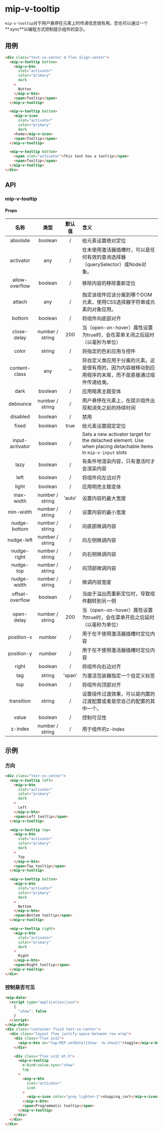 # mip-v-tooltip

`mip-v-tooltip`对于用户悬停在元素上时传递信息很有用。您也可以通过一个**.sync**以编程方式控制提示组件的显示。

## 用例

```html
<div class="text-xs-center d-flex align-center">
  <mip-v-tooltip bottom>
    <mip-v-btn
      slot="activator"
      color="primary"
      dark
    >
      Button
    </mip-v-btn>
    <span>Tooltip</span>
  </mip-v-tooltip>

  <mip-v-tooltip bottom>
    <mip-v-icon
      slot="activator"
      color="primary"
      dark
    >home</mip-v-icon>
    <span>Tooltip</span>
  </mip-v-tooltip>

  <mip-v-tooltip bottom>
    <span slot="activator">This text has a tooltip</span>
    <span>Tooltip</span>
  </mip-v-tooltip>
</div>
```

## API

### mip-v-tooltip

#### Props

名称|类型|默认值|含义
:--:|:--:|:--:|:---
absolute|boolean|/|给元素设置绝对定位
activator|any|/|在未使用激活器插槽时，可以是任何有效的查询选择器（querySelector）或Node对象。
allow-overflow|boolean|/|移除内容的移除重新定位
attach|any|/|指定该组件应该分离到哪个DOM元素，使用CSS选择器字符串或元素的对象应用。
bottom|boolean|/|将组件向底部对齐
close-delay|number / string|200|当（open-on-hover）属性设置为true时，会在菜单关闭之后延时（以毫秒为单位）
color|string|/|将指定的色彩应用与控件
content-class|any|''|将自定义类应用于分离的元素。这是很有用的，因为内容被移动到应用程序的末尾，而不是直接通过组件传递给类。
dark|boolean|/|应用暗黑主题变体
debounce|number / string|/|用户悬停在元素上，在提示组件出现和消失之前的持续时间
disabled|boolean|/|禁用
fixed|boolean|true|给元素设置固定定位
input-activator|boolean|/|Sets a new activator target for the detached element. Use when placing detachable items in `mip-v-input` slots
lazy|boolean|/|有条件地渲染内容，只有激活时才会渲染内容
left|boolean|/|将组件向左边对齐
light|boolean|/|应用明亮主题变体
max-width|number / string|'auto'|设置内容的最大宽度
min-width|number / string|/|设置内容的最小宽度
nudge-bottom|number / string|/|向底部微调内容
nudge-left|number / string|/|向左侧微调内容
nudge-right|number / string|/|向右侧微调内容
nudge-top|number / string|/|向顶部微调内容
nudge-width|number / string|/|微调内容宽度
offset-overflow|boolean|/|当由于溢出而重新定位时，导致组件翻转到另一侧
open-delay|number / string|200|当（open-on-hover）属性设置为true时，会在菜单开启之后延时（以毫秒为单位）
position-x|number|/|用于在不使用激活器插槽时定位内容
position-y|number|/|用于在不使用激活器插槽时定位内容
right|boolean|/|将组件向右边对齐
tag|string|'span'|为激活包装器指定一个自定义标签
top|boolean|/|将组件向顶部对齐
transition|string|/|设置组件过渡效果，可以是内置的过渡配置或者是您自己的配置的其中一个。
value|boolean|/|控制可见性
z-index|number / string|/|用于组件的z-index

## 示例

### 方向

```html
<div class="text-xs-center">
  <mip-v-tooltip left>
    <mip-v-btn
      slot="activator"
      color="primary"
      dark
    >
      Left
    </mip-v-btn>
    <span>Left tooltip</span>
  </mip-v-tooltip>

  <mip-v-tooltip top>
    <mip-v-btn
      slot="activator"
      color="primary"
      dark
    >
      Top
    </mip-v-btn>
    <span>Top tooltip</span>
  </mip-v-tooltip>

  <mip-v-tooltip bottom>
    <mip-v-btn
      slot="activator"
      color="primary"
      dark
    >
      Bottom
    </mip-v-btn>
    <span>Bottom tooltip</span>
  </mip-v-tooltip>

  <mip-v-tooltip right>
    <mip-v-btn
      slot="activator"
      color="primary"
      dark
    >
      Right
    </mip-v-btn>
    <span>Right tooltip</span>
  </mip-v-tooltip>
</div>
```

### 控制是否可见

```html
<mip-data>
  <script type="application/json">
    {
      "show": false
    }
  </script>
</mip-data>
<div class="container fluid text-xs-center">
  <div class="layout flex justify-space-between row wrap">
    <div class="flex xs12">
      <mip-v-btn on="tap:MIP.setData({show: !m.show})">toggle</mip-v-btn>
    </div>

    <div class="flex xs12 mt-5">
      <mip-v-tooltip
        m-bind:value.sync="show"
        top
      >
        <mip-v-btn
          slot="activator"
          icon
        >
          <mip-v-icon color="grey lighten-1">shopping_cart</mip-v-icon>
        </mip-v-btn>
        <span>Programmatic tooltip</span>
      </mip-v-tooltip>
    </div>
  </div>
</div>
```
